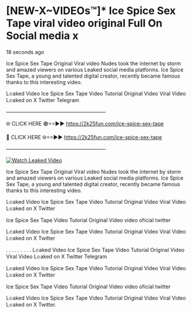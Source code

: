 # [NEW-X~VIDEOs™]* Ice Spice Sex Tape viral video original Full On Social media x

18 seconds ago

Ice Spice Sex Tape Original Viral video Nudes took the internet by storm and amazed viewers on various Leaked social media platforms. Ice Spice Sex Tape, a young and talented digital creator, recently became famous thanks to this interesting video.

L𝚎aked Video Ice Spice Sex Tape Video Tutorial Original Video Viral Video L𝚎aked on X Twitter Telegram

———————————————————-

🌐 CLICK HERE 🟢==►► https://2k25fun.com/ice-spice-sex-tape

🔴 CLICK HERE 🌐==►► https://2k25fun.com/ice-spice-sex-tape

———————————————————-

[![Watch Leaked Video](https://miro.medium.com/v2/resize:fit:828/format:webp/1*cilzJN44JGOrTw9NJCrNHA.gif "Watch Leaked Video")](https://2k25fun.com/ice-spice-sex-tape)

Ice Spice Sex Tape Original Viral video Nudes took the internet by storm and amazed viewers on various Leaked social media platforms. Ice Spice Sex Tape, a young and talented digital creator, recently became famous thanks to this interesting video.

L𝚎aked Video Ice Spice Sex Tape Video Tutorial Original Video Viral Video L𝚎aked on X Twitter

Ice Spice Sex Tape Video Tutorial Original Video video oficial twitter

L𝚎aked Video Ice Spice Sex Tape Video Tutorial Original Video Viral Video L𝚎aked on X Twitter

. . . . . . . . . L𝚎aked Video Ice Spice Sex Tape Video Tutorial Original Video Viral Video L𝚎aked on X Twitter Telegram

L𝚎aked Video Ice Spice Sex Tape Video Tutorial Original Video Viral Video L𝚎aked on X Twitter

Ice Spice Sex Tape Video Tutorial Original Video video oficial twitter

L𝚎aked Video Ice Spice Sex Tape Video Tutorial Original Video Viral Video L𝚎aked on X Twitter.